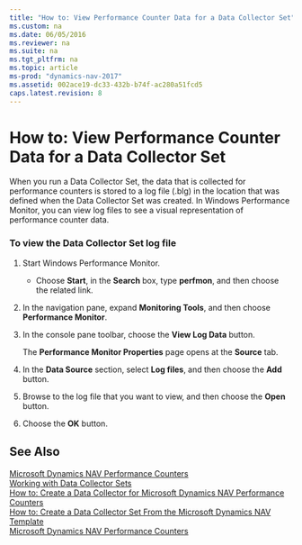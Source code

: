 ```yaml
---
title: "How to: View Performance Counter Data for a Data Collector Set"
ms.custom: na
ms.date: 06/05/2016
ms.reviewer: na
ms.suite: na
ms.tgt_pltfrm: na
ms.topic: article
ms-prod: "dynamics-nav-2017"
ms.assetid: 002ace19-dc33-432b-b74f-ac280a51fcd5
caps.latest.revision: 8
---
```

# How to: View Performance Counter Data for a Data Collector Set
When you run a Data Collector Set, the data that is collected for performance counters is stored to a log file \(.blg\) in the location that was defined when the Data Collector Set was created. In Windows Performance Monitor, you can view log files to see a visual representation of performance counter data.  
  
### To view the Data Collector Set log file  
  
1.  Start Windows Performance Monitor.  
  
    -   Choose **Start**, in the **Search** box, type **perfmon**, and then choose the related link.  
  
2.  In the navigation pane, expand **Monitoring Tools**, and then choose **Performance Monitor**.  
  
3.  In the console pane toolbar, choose the **View Log Data** button.  
  
     The **Performance Monitor Properties** page opens at the **Source** tab.  
  
4.  In the **Data Source** section, select **Log files**, and then choose the **Add** button.  
  
5.  Browse to the log file that you want to view, and then choose the **Open** button.  
  
6.  Choose the **OK** button.  
  
## See Also  
 [Microsoft Dynamics NAV Performance Counters](Microsoft-Dynamics-NAV-Performance-Counters.md)   
 [Working with Data Collector Sets](Working-with-Data-Collector-Sets.md)   
 [How to: Create a Data Collector for Microsoft Dynamics NAV Performance Counters](How%20to:%20Create%20a%20Data%20Collector%20for%20Microsoft%20Dynamics%20NAV%20Performance%20Counters.md)   
 [How to: Create a Data Collector Set From the Microsoft Dynamics NAV Template](How%20to:%20Create%20a%20Data%20Collector%20Set%20From%20the%20Microsoft%20Dynamics%20NAV%20Template.md)   
 [Microsoft Dynamics NAV Performance Counters](Microsoft-Dynamics-NAV-Performance-Counters.md)
